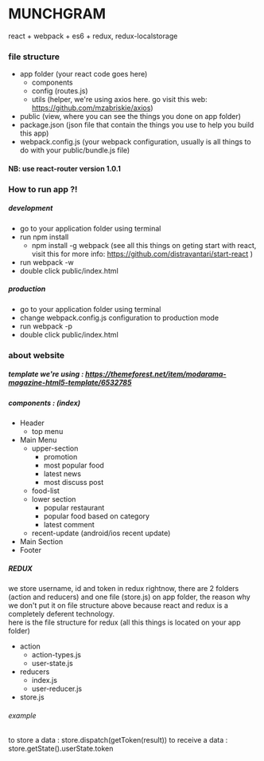 # MUNCHGRAM
react + webpack + es6 + redux, redux-localstorage

### file structure
- app folder (your react code goes here)
    - components
    - config (routes.js)
    - utils (helper, we're using axios here. go visit this web: https://github.com/mzabriskie/axios)
- public (view, where you can see the things you done on app folder)
- package.json (json file that contain the things you use to help you build this app)
- webpack.config.js (your webpack configuration, usually is all things to do with your public/bundle.js file)

#### NB: use react-router version 1.0.1

### How to run app ?!
##### development
- go to your application folder using terminal
- run npm install
    - npm install -g webpack (see all this things on geting start with react, visit this for more info: https://github.com/distravantari/start-react )
- run webpack -w
- double click public/index.html

##### production
- go to your application folder using terminal
- change webpack.config.js configuration to production mode
- run webpack -p
- double click public/index.html

### about website
##### template we're using : https://themeforest.net/item/modarama-magazine-html5-template/6532785      

##### components :  (index)  
- Header
    - top menu
- Main Menu
    - upper-section
        - promotion
        -  most popular food
        -  latest news
        -  most discuss post
    - food-list
    - lower section
        - popular restaurant
        -  popular food based on category
        -  latest comment
    - recent-update (android/ios recent update)
- Main Section
- Footer  

##### REDUX
we store username, id and token in redux rightnow, there are 2 folders (action and reducers) and one file (store.js) on app folder, the reason why we don't put it on file structure above because react and redux is a completely deferent technology.  
here is the file structure for redux (all this things is located on your app folder)
- action
    - action-types.js
    -  user-state.js
- reducers
    - index.js
    - user-reducer.js
- store.js

###### example
to store a data : store.dispatch(getToken(result))
to receive a data : store.getState().userState.token
